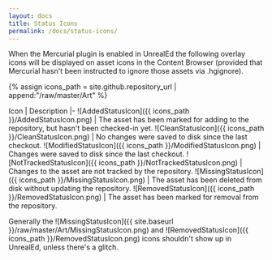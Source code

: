 ```yaml
---
layout: docs
title: Status Icons
permalink: /docs/status-icons/
---
```


When the Mercurial plugin is enabled in UnrealEd the following overlay icons will be displayed on asset icons in the Content Browser (provided that Mercurial hasn't been instructed to ignore those assets via .hgignore).

{% assign icons_path = site.github.repository_url | append:"/raw/master/Art" %}

Icon | Description
|-
![AddedStatusIcon]({{ icons_path }}/AddedStatusIcon.png) | The asset has been marked for adding to the repository, but hasn't been checked-in yet.
![CleanStatusIcon]({{ icons_path }}/CleanStatusIcon.png) | No changes were saved to disk since the last checkout.
![ModifiedStatusIcon]({{ icons_path }}/ModifiedStatusIcon.png) | Changes were saved to disk since the last checkout.
![NotTrackedStatusIcon]({{ icons_path }}/NotTrackedStatusIcon.png) | Changes to the asset are not tracked by the repository.
![MissingStatusIcon]({{ icons_path }}/MissingStatusIcon.png) | The asset has been deleted from disk without updating the repository.
![RemovedStatusIcon]({{ icons_path }}/RemovedStatusIcon.png) | The asset has been marked for removal from the repository.

Generally the ![MissingStatusIcon]({{ site.baseurl }}/raw/master/Art/MissingStatusIcon.png) and ![RemovedStatusIcon]({{ icons_path }}/RemovedStatusIcon.png) icons shouldn't show up in UnrealEd, unless there's a glitch.
